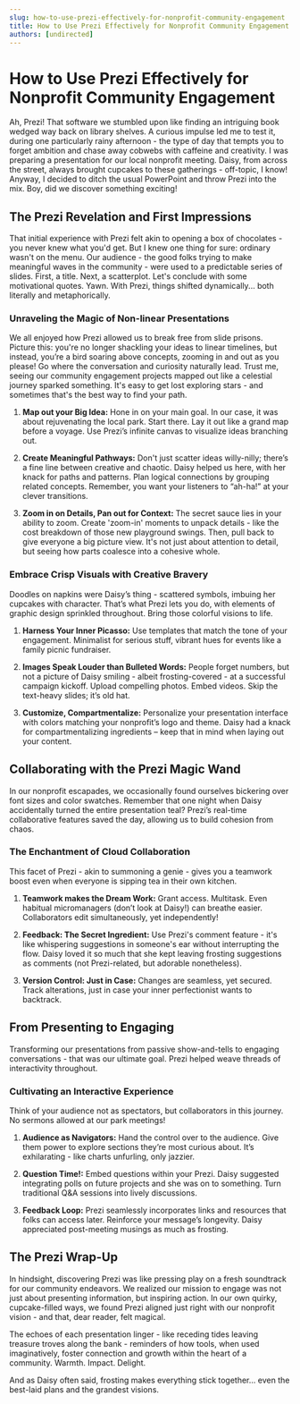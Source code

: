 ```yaml
---
slug: how-to-use-prezi-effectively-for-nonprofit-community-engagement
title: How to Use Prezi Effectively for Nonprofit Community Engagement
authors: [undirected]
---
```



# How to Use Prezi Effectively for Nonprofit Community Engagement

Ah, Prezi! That software we stumbled upon like finding an intriguing book wedged way back on library shelves. A curious impulse led me to test it, during one particularly rainy afternoon - the type of day that tempts you to forget ambition and chase away cobwebs with caffeine and creativity. I was preparing a presentation for our local nonprofit meeting. Daisy, from across the street, always brought cupcakes to these gatherings - off-topic, I know! Anyway, I decided to ditch the usual PowerPoint and throw Prezi into the mix. Boy, did we discover something exciting! 

## The Prezi Revelation and First Impressions

That initial experience with Prezi felt akin to opening a box of chocolates - you never knew what you'd get. But I knew one thing for sure: ordinary wasn't on the menu. Our audience - the good folks trying to make meaningful waves in the community - were used to a predictable series of slides. First, a title. Next, a scatterplot. Let's conclude with some motivational quotes. Yawn. With Prezi, things shifted dynamically... both literally and metaphorically. 

### Unraveling the Magic of Non-linear Presentations

We all enjoyed how Prezi allowed us to break free from slide prisons. Picture this: you're no longer shackling your ideas to linear timelines, but instead, you’re a bird soaring above concepts, zooming in and out as you please! Go where the conversation and curiosity naturally lead. Trust me, seeing our community engagement projects mapped out like a celestial journey sparked something. It's easy to get lost exploring stars - and sometimes that's the best way to find your path.

1. **Map out your Big Idea:**
   Hone in on your main goal. In our case, it was about rejuvenating the local park. Start there. Lay it out like a grand map before a voyage. Use Prezi’s infinite canvas to visualize ideas branching out.

2. **Create Meaningful Pathways:**
   Don't just scatter ideas willy-nilly; there’s a fine line between creative and chaotic. Daisy helped us here, with her knack for paths and patterns. Plan logical connections by grouping related concepts. Remember, you want your listeners to “ah-ha!” at your clever transitions.

3. **Zoom in on Details, Pan out for Context:**
   The secret sauce lies in your ability to zoom. Create 'zoom-in' moments to unpack details - like the cost breakdown of those new playground swings. Then, pull back to give everyone a big picture view. It's not just about attention to detail, but seeing how parts coalesce into a cohesive whole.

### Embrace Crisp Visuals with Creative Bravery

Doodles on napkins were Daisy’s thing - scattered symbols, imbuing her cupcakes with character. That’s what Prezi lets you do, with elements of graphic design sprinkled throughout. Bring those colorful visions to life.

1. **Harness Your Inner Picasso:**
   Use templates that match the tone of your engagement. Minimalist for serious stuff, vibrant hues for events like a family picnic fundraiser.

2. **Images Speak Louder than Bulleted Words:**
   People forget numbers, but not a picture of Daisy smiling - albeit frosting-covered - at a successful campaign kickoff. Upload compelling photos. Embed videos. Skip the text-heavy slides; it’s old hat.

3. **Customize, Compartmentalize:**
   Personalize your presentation interface with colors matching your nonprofit’s logo and theme. Daisy had a knack for compartmentalizing ingredients – keep that in mind when laying out your content.

## Collaborating with the Prezi Magic Wand

In our nonprofit escapades, we occasionally found ourselves bickering over font sizes and color swatches. Remember that one night when Daisy accidentally turned the entire presentation teal? Prezi’s real-time collaborative features saved the day, allowing us to build cohesion from chaos.

### The Enchantment of Cloud Collaboration

This facet of Prezi - akin to summoning a genie - gives you a teamwork boost even when everyone is sipping tea in their own kitchen.

1. **Teamwork makes the Dream Work:**
   Grant access. Multitask. Even habitual micromanagers (don’t look at Daisy!) can breathe easier. Collaborators edit simultaneously, yet independently!

2. **Feedback: The Secret Ingredient:**
   Use Prezi's comment feature - it's like whispering suggestions in someone's ear without interrupting the flow. Daisy loved it so much that she kept leaving frosting suggestions as comments (not Prezi-related, but adorable nonetheless).

3. **Version Control: Just in Case:**
   Changes are seamless, yet secured. Track alterations, just in case your inner perfectionist wants to backtrack.

## From Presenting to Engaging

Transforming our presentations from passive show-and-tells to engaging conversations - that was our ultimate goal. Prezi helped weave threads of interactivity throughout.

### Cultivating an Interactive Experience

Think of your audience not as spectators, but collaborators in this journey. No sermons allowed at our park meetings!

1. **Audience as Navigators:**
   Hand the control over to the audience. Give them power to explore sections they’re most curious about. It’s exhilarating - like charts unfurling, only jazzier.

2. **Question Time!:**
   Embed questions within your Prezi. Daisy suggested integrating polls on future projects and she was on to something. Turn traditional Q&A sessions into lively discussions.

3. **Feedback Loop:**
   Prezi seamlessly incorporates links and resources that folks can access later. Reinforce your message’s longevity. Daisy appreciated post-meeting musings as much as frosting.

## The Prezi Wrap-Up

In hindsight, discovering Prezi was like pressing play on a fresh soundtrack for our community endeavors. We realized our mission to engage was not just about presenting information, but inspiring action. In our own quirky, cupcake-filled ways, we found Prezi aligned just right with our nonprofit vision - and that, dear reader, felt magical.

The echoes of each presentation linger - like receding tides leaving treasure troves along the bank - reminders of how tools, when used imaginatively, foster connection and growth within the heart of a community. Warmth. Impact. Delight.

And as Daisy often said, frosting makes everything stick together... even the best-laid plans and the grandest visions.